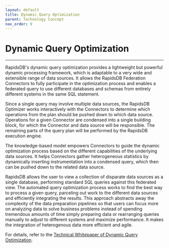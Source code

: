 ```yaml
---
layout: default
title: Dynamic Query Optimization
parent: Technology Concept
nav_order: 9
---
```


# Dynamic Query Optimization

---

RapidsDB's dynamic query optimization provides a lightweight but powerful dynamic processing framework, which is adaptable to a very wide and extensible range of data sources. It allows the RapidsDB Federation Connectors to fully participate in the optimization process and enables a federated query to use different databases and schemas from entirely different systems in the same SQL statement.

Since a single query may involve multiple data sources, the RapidsDB Optimizer works interactively with the Connectors to determine which operations from the plan should be pushed down to which data source. Operations for a given Connector are condensed into a single building block, for which the Connector and data source will be responsible. The remaining parts of the query plan will be performed by the RapidsDB execution engine.

The knowledge-based model empowers Connectors to guide the dynamic optimization process based on the different capabilities of the underlying data sources. It helps Connectors gather heterogeneous statistics by dynamically inserting instrumentation into a condensed query, which then can be pushed down to the related data source.

RapidsDB allows the user to view a collection of disparate data sources as a single database, performing standard SQL queries against this federated view. The automated query optimization process works to find the best way to process a given query, parceling out work to the different data sources and efficiently integrating the results. This approach abstracts away the complexity of
the data preparation pipelines so that users can focus more on analyzing data to solve business problems instead of spending tremendous amounts of time simply preparing data or rearranging queries manually to adjust to different systems and maximize performance. It makes the integration of heterogenous data more efficient and agile.

For details, refer to the [Technical Whitepaper of Dynamic Query Optimization](./Dynamic_Query_Optimization_Whitepaper2022.pdf).
